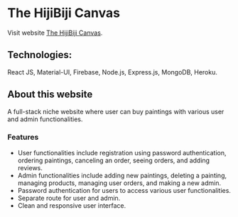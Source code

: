 # The HijiBiji Canvas

Visit website [The HijiBiji Canvas](https://the-hijibiji-canvas.web.app/).

## Technologies:

React JS, Material-UI, Firebase, Node.js, Express.js, MongoDB, Heroku.

## About this website

A full-stack niche website where user can buy paintings with various user and admin functionalities.

### Features

- User functionalities include registration using password authentication, ordering paintings, canceling an order, seeing orders, and adding reviews.
- Admin functionalities include adding new paintings, deleting a painting, managing products, managing user orders, and making a new admin.
- Password authentication for users to access various user functionalities.
- Separate route for user and admin.
- Clean and responsive user interface.

